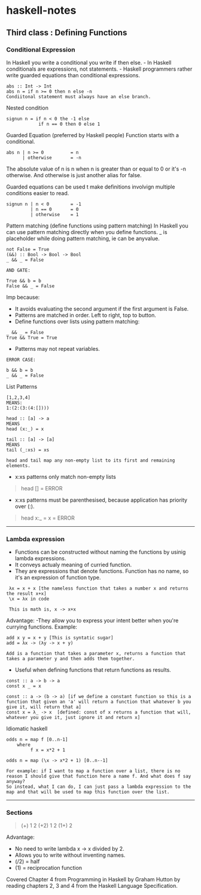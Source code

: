 
# haskell-notes

## Third class : Defining Functions

### Conditional Expression
In Haskell you write a conditional you write if then else. 
           - In Haskell conditionals are expressions, not statements.
           - Haskell programmers rather write guarded equations than conditional expressions.
```   
abs :: Int -> Int
abs n = if n >= 0 then n else -n
Condiitonal statement must always have an else branch.
```
Nested condition
```
signun n = if n < 0 the -1 else
            if n == 0 then 0 else 1
```
Guarded Equation (preferred by Haskell people)
Function starts with a conditional.
```
abs n | n >= 0          = n 
      | otherwise       = -n
```
The absolute value of n is n when n is greater than or equal to 0 or it's -n otherwise. And otherwise is just another alias for false. 

Guarded equations can be used t make definitions involvign multiple conditions easier to read.

```
signun n | n < 0        = -1
         | n == 0       = 0
         | otherwise    = 1
```
Pattern matching (define functions using pattern matching)
In Haskell you can use pattern matching directly when you define functions. _ is placeholder while doing pattern matching, ie can be anyvalue.
```
not False = True
(&&) :: Bool -> Bool -> Bool
_ && _ = False

AND GATE:

True && b = b
False && _ = False

```
Imp because:
- It avoids evaluating the second argument if the first argument is False.
- Patterns are matched in order. Left to right, top to button.
- Define functions over lists using pattern matching:
```
_ && _ = False
True && True = True
```
- Patterns may not repeat variables. 
```
ERROR CASE:

b && b = b
_ && _ = False
```
List Patterns
```
[1,2,3,4]
MEANS:
1:(2:(3:(4:[])))

head :: [a] -> a
MEANS
head (x:_) = x

tail :: [a] -> [a]
MEANS
tail (_:xs) = xs

head and tail map any non-empty list to its first and remaining elements.
```
* x:xs patterns only match non-empty lists
> head [] = ERROR
* x:xs patterns must be parenthesised, because application has priority over (:). 
> head x:_ = x = ERROR

---

### Lambda expression
- Functions can be constructed without naming the functions by usinig lambda expressions.
- It conveys actualy meaning of curried function.
- They are expressions that denote functions. Function has no name, so it's an expression of function type. 
```
 λx = x + x [the nameless function that takes a number x and returns the result x+x]
 \x = λx in code
 
 This is math is, x -> x+x
 ```
 Advantage:
-They allow you to express your intent better when you're currying functions. Example:
```
add x y = x + y [This is syntatic sugar]
add = λx -> (λy -> x + y)

Add is a function that takes a parameter x, returns a function that takes a parameter y and then adds them together.
```
- Useful when defining functions that return functions as results.
```
const :: a -> b -> a
const x _ = x

const :: a -> (b -> a) [if we define a constant function so this is a function that given an 'a' will return a function that whatever b you give it, will return that a]
const x = λ_ -> x  [defined: const of x returns a function that will, whatever you give it, just ignore it and return x]
```
Idiomatic haskell
```
odds n = map f [0..n-1]
	where
	     f x = x*2 + 1

odds n = map (\x -> x*2 + 1) [0..n--1]

For example: if I want to map a function over a list, there is no reason I should give that function here a name f. And what does f say anyway?
So instead, what I can do, I can just pass a lambda expression to the map and that will be used to map this function over the list.
```
---

### Sections
> (+) 1 2
> (+2) 1 2
> (1+) 2

Advantage:
- No need to write lambda x -> x divided by 2. 
- Allows you to write without inventing names.
- (/2) = half 
- (1\) = reciprocation function

Covered Chapter 4 from Programming in Haskell by Graham Hutton by reading chapters 2, 3 and 4 from the Haskell Language Specification.
